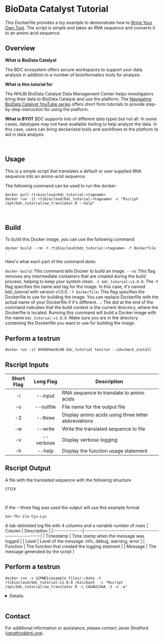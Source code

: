 # BioData Catalyst Tutorial

This Dockerfile provides a toy example to demonstrate how to [Bring Your Own Tool](https://bdcatalyst.gitbook.io/biodata-catalyst-documentation/written-documentation/community-tools-and-integration-1/bring-your-own-tool-s-to-biodata-catalyst). The script is simple and takes an RNA sequence and converts it to an amino acid sequence. 

## Overview

**What is BioData Catalyst**

The BDC ecosystem offers secure workspaces to support your data analysis in addition to a number of bioinformatics tools for analysis. 

**What is this tutorial for**

The NHLBI BioData Catalyst Data Management Center helps investigators bring their data to BioData Catalyst and use the platform. The [Navigating BioData Catalyst YouTube series](https://www.youtube.com/playlist?list=PLSIGopyrrU80U9oytmP6vbkOdtimi5FAb) offers short form tutorials to provide step-by-step instruction for using the platform. 

**What is BYOT**
BDC supports lots of different data types but not all. In some cases, datatypes may not have available tooling to help analyze the data. In this case, users can bring dockerized tools and workflows to the platform to aid in data analysis. 

<br>

## Usage
This is a simple script that translates a default or user supplied RNA sequence into an amino-acid sequence. 

The following command can be used to run the docker: 
```
docker pull rtibiocloud/bdc_tutorial:<tagname>
docker run -it rtibiocloud/bdc_tutorial:<tagname> -c "Rscript /opt/bdc_tutorial/aa_translator.R --help"
```

<br>


## Build
To build this Docker image, you can use the following command:
```
docker build --rm -t rtibiocloud/bdc_tutorial:<tagname> -f Dockerfile .`
```
Here's what each part of the command does:

`docker build`: This command tells Docker to build an image.
`--rm`: This flag removes any intermediate containers that are created during the build process, helping to keep your system clean.
`-t bdc_tutorial:v1.0.0`: The -t flag specifies the name and tag for the image. In this case, it's named bdc_tutorial with version v1.0.0.
`-f Dockerfile`: This flag specifies the Dockerfile to use for building the image. You can replace Dockerfile with the actual name of your Dockerfile if it's different.
`.`: The dot at the end of the command indicates that the build context is the current directory, where the Dockerfile is located.
Running this command will build a Docker image with the name `bdc_tutorial:v1.0.0`. Make sure you are in the directory containing the Dockerfile you want to use for building the image.

## Perform a testrun
`docker run -it 69d989ee9140 bdc_tutorial testrun --id=check_install`

## Rscript Inputs
| Short Flag | Long Flag | Description |
|:-----:|:--------:|--------------------------------|
|   -i  |  --input     | RNA sequence to translate to amino acids             |
|   -o  |  --outfile   | File name for the output file                        |
|   -3  |  --three     | Display amino acids using three letter abbreviations |
|   -w  |  --write     | Write the translated sequence to file                |
|   -v  |  --verbose   | Display verbose logging                              |
|   -h  |  --help      | Display the function usage statement                 |

## Rscript Output
A file with the translated sequence with the following structure

```
STICK
```

<br>

If the --three flag was used the output will use this example format

```
Ser-Thr-Ile-Cys-Lys
```

A tab-delimited log file with 4 columns and a variable number of rows
|     Column     | Description                                            |
|:--------------:|--------------------------------------------------------|
|   Timestamp    | Time stamp when the message was logged                 |
|     Level      | Level of the message: info, debug, warning, error      |
|   Function     | The function that created the logging statment         |
|    Message     | The message generated by the script                    |

## Perform a testrun
`docker run -v ${PWD}/example_files/:/data -t rtibiocloud/bdc_tutorial:v1.0.0 /bin/bash  -c "Rscript /opt/bdc_tutorial/aa_translator.R -i CAUAUCUAA -3 -v -w"`

<details>

```
Loading required package: getopt
Warning message:
package 'getopt' was built under R version 4.4.1
[2025-06-11 16:11:03.385816] - main - INFO - User: jstratford
[2025-06-11 16:11:03.401193] - main - INFO - Running from: RTI-110812
[2025-06-11 16:11:03.403926] - main - INFO - Platform: x86_64-w64-mingw32/x64
[2025-06-11 16:11:03.409529] - main - INFO - R version: R version 4.4.0 (2024-04-24 ucrt)
[2025-06-11 16:11:03.411584] - main - INFO - R packages loaded: getopt
[2025-06-11 16:11:03.415139] - main - INFO - Rscript: bdc_tutorial.R
[2025-06-11 16:11:03.417573] - getopt - INFO - CommandLine: -w -v -i CAUAUCUAA -3
[2025-06-11 16:11:03.420022] - getopt - INFO - Arguments: ARGS = character(0)
[2025-06-11 16:11:03.420022] - getopt - INFO - Arguments: write = TRUE
[2025-06-11 16:11:03.420022] - getopt - INFO - Arguments: verbose = TRUE
[2025-06-11 16:11:03.420022] - getopt - INFO - Arguments: input = CAUAUCUAA
[2025-06-11 16:11:03.420022] - getopt - INFO - Arguments: three = TRUE
[2025-06-11 16:11:03.420022] - getopt - INFO - Arguments: outfile = tutorial_output.txt
[2025-06-11 16:11:03.428271] - main - INFO - Current Working Directory: C:/Users/jstratford/Documents/github/biocloud_docker_tools/bdc_tutorials/v1.0
[2025-06-11 16:11:03.439941] - main - INFO - The RNA sequence CAUAUCUAA translates to the protein sequence: His-Ile-STOP
[2025-06-11 16:11:03.445898] - main - INFO - Process began at 2025-06-11 16:11:03.366598 and finished at 2025-06-11 16:11:03.446056
[2025-06-11 16:11:03.451276] - export - INFO - Translation exported to tutorial_output.txt
[2025-06-11 16:11:03.461224] - main - INFO - Finished
```

<br>

```
Outputs:
- Tab separated table:                      /data/tutorial_output.txt
- Tab separated log file:                   /data/tutorial_output.log
```
</details>

<br>

## Contact
For additional information or assistance, please contact Jeran Stratford (jstratford@rti.org).

